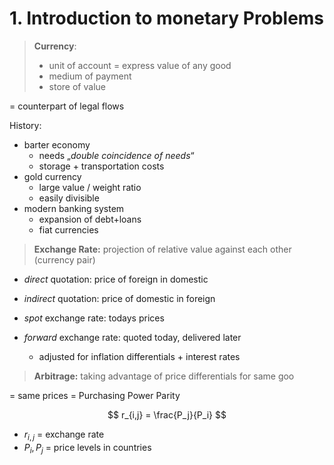 # 1. Introduction to monetary Problems

> **Currency**: 
> - unit of account = express value of any good
> - medium of payment
> - store of value

= counterpart of legal flows

History:

- barter economy
	- needs „*double coincidence of needs*“ 
	- storage + transportation costs
- gold currency
	- large value / weight ratio
	- easily divisible
- modern banking system
	- expansion of debt+loans
	- fiat currencies

> **Exchange Rate:** projection of relative value against each other (currency pair)

- *direct* quotation: price of foreign in domestic
- *indirect* quotation: price of domestic in foreign

- *spot* exchange rate: todays prices
- *forward* exchange rate: quoted today, delivered later
	- adjusted for inflation differentials + interest rates

> **Arbitrage:** taking advantage of price differentials for same goo

= same prices = Purchasing Power Parity

$$
r_{i,j} = \frac{P_j}{P_i}
$$

- $r_{i,j}$ = exchange rate
- $P_{i},P_j$ = price levels in countries

